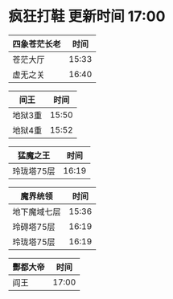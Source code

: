 # 疯狂打鞋 更新时间 17:00

| 四象苍茫长老   | 时间    |
|--------|-------|
| 苍茫大厅 | 15:33 |
| 虚无之关 | 16:40 |

| 间王   | 时间    |
|--------|-------|
| 地狱3重 | 15:50 |
| 地狱4重 | 15:52 |

| 猛魔之王   | 时间    |
|--------|-------|
| 玲珑塔75层 | 16:19 |

| 魔界统领   | 时间    |
|--------|-------|
| 地下魔域七层 | 15:36 |
| 玲碍塔75层 | 16:19 |
| 玲珑塔75层 | 16:19 |

| 酆都大帝   | 时间    |
|--------|-------|
| 阎王 | 17:00 |